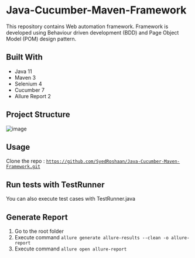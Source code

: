 # Java-Cucumber-Maven-Framework
This repository contains Web automation framework. Framework is developed using Behaviour driven development (BDD) and Page Object Model (POM) design pattern.

## Built With
- Java 11
- Maven 3
- Selenium 4
- Cucumber 7
- Allure Report 2

## Project Structure
![image](https://github.com/SyedRoshaan/SmallWorldAutomationChallenge/assets/28052757/1295d5e8-514b-4e2f-a87a-cb84769b89df)

## Usage
Clone the repo : [``` https://github.com/SyedRoshaan/Java-Cucumber-Maven-Framework.git ```](https://github.com/SyedRoshaan/Java-Cucumber-Maven-Framework.git)

## Run tests with TestRunner
You can also execute test cases with TestRunner.java

## Generate Report
1. Go to the root folder
2. Execute command ``` allure generate allure-results --clean -o allure-report ```
3. Execute command ``` allure open allure-report ```

